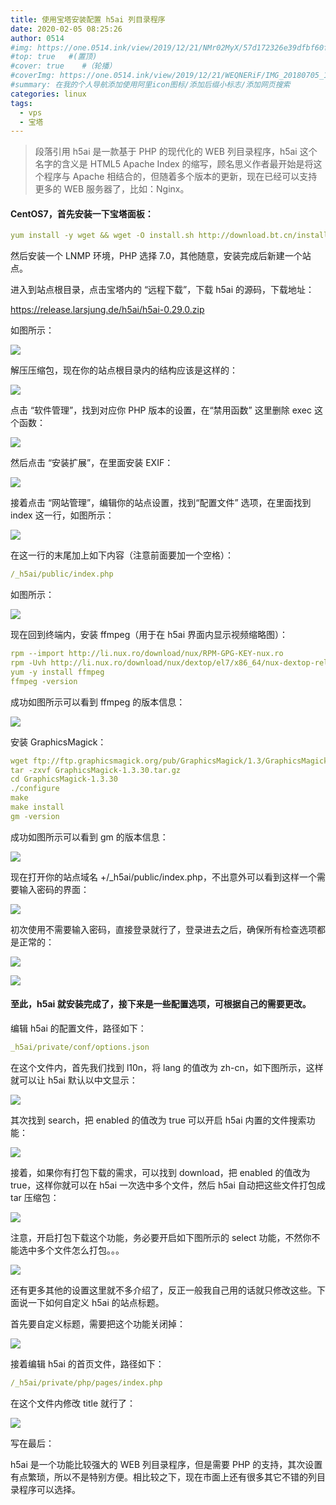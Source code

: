 ```yaml
---
title: 使用宝塔安装配置 h5ai 列目录程序
date: 2020-02-05 08:25:26
author: 0514
#img: https://one.0514.ink/view/2019/12/21/NMr02MyX/57d172326e39dfbf60fcdb795a08e758.jpg
#top: true   #(置顶)
#cover: true    #（轮播）
#coverImg: https://one.0514.ink/view/2019/12/21/WEQNERiF/IMG_20180705_173106.jpg
#summary: 在我的个人导航添加使用阿里icon图标/添加后缀小标志/添加网页搜索
categories: linux
tags:
  - vps
  - 宝塔
---
```


> 段落引用 h5ai 是一款基于 PHP 的现代化的 WEB 列目录程序，h5ai 这个名字的含义是 HTML5 Apache Index 的缩写，顾名思义作者最开始是将这个程序与 Apache 相结合的，但随着多个版本的更新，现在已经可以支持更多的 WEB 服务器了，比如：Nginx。

<!--more-->

#### CentOS7，首先安装一下宝塔面板：

``` yaml
yum install -y wget && wget -O install.sh http://download.bt.cn/install/install.sh && sh install.sh
```

然后安装一个 LNMP 环境，PHP 选择 7.0，其他随意，安装完成后新建一个站点。

进入到站点根目录，点击宝塔内的 “远程下载”，下载 h5ai 的源码，下载地址：

https://release.larsjung.de/h5ai/h5ai-0.29.0.zip

如图所示：

![](https://lala.im/wp-content/uploads/2018/07/lala.im_2018-07-11_10-20-21.png)

解压压缩包，现在你的站点根目录内的结构应该是这样的：

![](https://lala.im/wp-content/uploads/2018/07/lala.im_2018-07-11_10-21-29.png)

点击 “软件管理”，找到对应你 PHP 版本的设置，在“禁用函数” 这里删除 exec 这个函数：

![](https://lala.im/wp-content/uploads/2018/07/lala.im_2018-07-11_10-27-48.png)

然后点击 “安装扩展”，在里面安装 EXIF：

![](https://lala.im/wp-content/uploads/2018/07/lala.im_2018-07-11_10-28-19.png)

接着点击 “网站管理”，编辑你的站点设置，找到“配置文件” 选项，在里面找到 index 这一行，如图所示：

![](https://lala.im/wp-content/uploads/2018/07/lala.im_2018-07-11_10-40-14.png)

在这一行的末尾加上如下内容（注意前面要加一个空格）：

``` yaml
/_h5ai/public/index.php
```

如图所示：

![](https://lala.im/wp-content/uploads/2018/07/lala.im_2018-07-11_10-39-15.png)

现在回到终端内，安装 ffmpeg（用于在 h5ai 界面内显示视频缩略图）：

``` yaml
rpm --import http://li.nux.ro/download/nux/RPM-GPG-KEY-nux.ro
rpm -Uvh http://li.nux.ro/download/nux/dextop/el7/x86_64/nux-dextop-release-0-1.el7.nux.noarch.rpm
yum -y install ffmpeg
ffmpeg -version
```

成功如图所示可以看到 ffmpeg 的版本信息：

![](https://lala.im/wp-content/uploads/2018/07/lala.im_2018-07-11_10-31-05.png)

安装 GraphicsMagick：

``` yaml
wget ftp://ftp.graphicsmagick.org/pub/GraphicsMagick/1.3/GraphicsMagick-1.3.30.tar.gz
tar -zxvf GraphicsMagick-1.3.30.tar.gz
cd GraphicsMagick-1.3.30
./configure
make
make install
gm -version
```

成功如图所示可以看到 gm 的版本信息：

![](https://lala.im/wp-content/uploads/2018/07/lala.im_2018-07-11_12-41-37.png)

现在打开你的站点域名 +/\_h5ai/public/index.php，不出意外可以看到这样一个需要输入密码的界面：

![](https://lala.im/wp-content/uploads/2018/07/lala.im_2018-07-11_12-42-27.png)

初次使用不需要输入密码，直接登录就行了，登录进去之后，确保所有检查选项都是正常的：

![](https://lala.im/wp-content/uploads/2018/07/lala.im_2018-07-11_10-58-32.png)

![](https://lala.im/wp-content/uploads/2018/07/lala.im_2018-07-11_10-58-14.png)

#### 至此，h5ai 就安装完成了，接下来是一些配置选项，可根据自己的需要更改。

编辑 h5ai 的配置文件，路径如下：

``` yaml
_h5ai/private/conf/options.json
```

在这个文件内，首先我们找到 l10n，将 lang 的值改为 zh-cn，如下图所示，这样就可以让 h5ai 默认以中文显示：

![](https://lala.im/wp-content/uploads/2018/07/lala.im_2018-07-11_11-02-42.png)

其次找到 search，把 enabled 的值改为 true 可以开启 h5ai 内置的文件搜索功能：

![](https://lala.im/wp-content/uploads/2018/07/lala.im_2018-07-11_11-06-38.png)

接着，如果你有打包下载的需求，可以找到 download，把 enabled 的值改为 true，这样你就可以在 h5ai 一次选中多个文件，然后 h5ai 自动把这些文件打包成 tar 压缩包：

![](https://lala.im/wp-content/uploads/2018/07/lala.im_2018-07-11_11-04-27.png)

注意，开启打包下载这个功能，务必要开启如下图所示的 select 功能，不然你不能选中多个文件怎么打包。。。

![](https://lala.im/wp-content/uploads/2018/07/lala.im_2018-07-11_11-07-00.png)

还有更多其他的设置这里就不多介绍了，反正一般我自己用的话就只修改这些。下面说一下如何自定义 h5ai 的站点标题。

首先要自定义标题，需要把这个功能关闭掉：

![](https://lala.im/wp-content/uploads/2018/07/lala.im_2018-07-11_12-54-38.png)

接着编辑 h5ai 的首页文件，路径如下：

``` yaml
/_h5ai/private/php/pages/index.php
```

在这个文件内修改 title 就行了：

![](https://lala.im/wp-content/uploads/2018/07/lala.im_2018-07-11_12-56-05.png)

写在最后：

h5ai 是一个功能比较强大的 WEB 列目录程序，但是需要 PHP 的支持，其次设置有点繁琐，所以不是特别方便。相比较之下，现在市面上还有很多其它不错的列目录程序可以选择。
